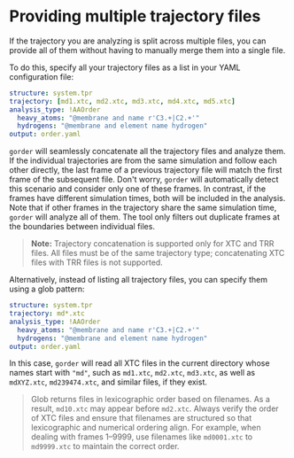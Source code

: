 # Providing multiple trajectory files

If the trajectory you are analyzing is split across multiple files, you can provide all of them without having to manually merge them into a single file.

To do this, specify all your trajectory files as a list in your YAML configuration file:
```yaml
structure: system.tpr
trajectory: [md1.xtc, md2.xtc, md3.xtc, md4.xtc, md5.xtc]
analysis_type: !AAOrder
  heavy_atoms: "@membrane and name r'C3.+|C2.+'"
  hydrogens: "@membrane and element name hydrogen"
output: order.yaml
```

`gorder` will seamlessly concatenate all the trajectory files and analyze them. If the individual trajectories are from the same simulation and follow each other directly, the last frame of a previous trajectory file will match the first frame of the subsequent file. Don't worry, `gorder` will automatically detect this scenario and consider only one of these frames. In contrast, if the frames have different simulation times, both will be included in the analysis. Note that if other frames in the trajectory share the same simulation time, `gorder` will analyze all of them. The tool only filters out duplicate frames at the boundaries between individual files.

> **Note:** Trajectory concatenation is supported only for XTC and TRR files. All files must be of the same trajectory type; concatenating XTC files with TRR files is not supported.

Alternatively, instead of listing all trajectory files, you can specify them using a glob pattern:
```yaml
structure: system.tpr
trajectory: md*.xtc
analysis_type: !AAOrder
  heavy_atoms: "@membrane and name r'C3.+|C2.+'"
  hydrogens: "@membrane and element name hydrogen"
output: order.yaml
```

In this case, `gorder` will read all XTC files in the current directory whose names start with `"md"`, such as `md1.xtc`, `md2.xtc`, `md3.xtc`, as well as `mdXYZ.xtc`, `md239474.xtc`, and similar files, if they exist.

> Glob returns files in lexicographic order based on filenames. As a result, `md10.xtc` may appear before `md2.xtc`. Always verify the order of XTC files and ensure that filenames are structured so that lexicographic and numerical ordering align. For example, when dealing with frames 1–9999, use filenames like `md0001.xtc` to `md9999.xtc` to maintain the correct order.